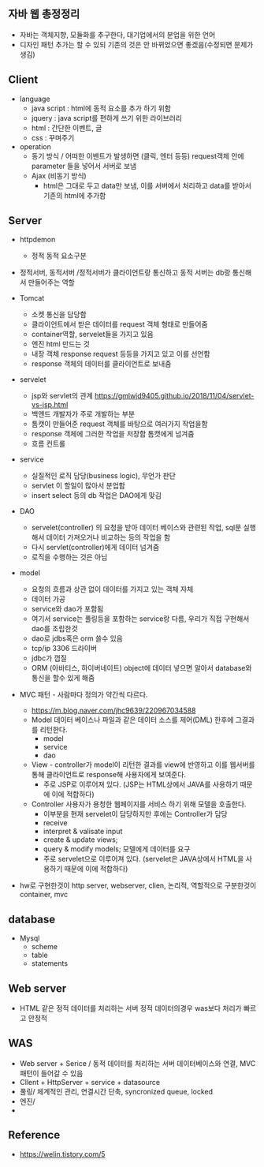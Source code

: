 ## 자바 웹 총정정리
- 자바는 객체지향, 모듈화를 추구한다, 대기업에서의 분업을 위한 언어 
- 디자인 패턴 추가는 할 수 있되 기존의 것은 안 바뀌었으면 좋겠음(수정되면 문제가 생김)
## Client
- language
  - java script : html에 동적 요소를 추가 하기 위함
  - jquery : java script를 편하게 쓰기 위한 라이브러리
  - html : 간단한 이벤트, 글
  - css : 꾸며주기
- operation
  - 동기 방식 / 어떠한 이벤트가 발생하면 (클릭, 엔터 등등) request객체 안에 parameter 들을 넣어서 서버로 보냄
  - Ajax (비동기 방식)
    - html은 그대로 두고 data만 보냄, 이를 서버에서 처리하고 data를 받아서 기존의 html에 추가함 
## Server
- httpdemon
  - 정적 동적 요소구분
- 정적서버, 동적서버 /정적서버가 클라이언트랑 통신하고 동적 서버는 db랑 통신해서 만들어주는 역할
- Tomcat 
  - 소켓 통신을 담당함
  - 클라이언트에서 받은 데이터를 request 객체 형태로 만들어줌
  - container역할, servelet들을 가지고 있음
  - 엔진 html 만드는 것 
  - 내장 객체 response request 등등을 가지고 있고 이를 선언함
  - response 객체의 데이터를 클라이언트로 보내줌 
- servelet
  - jsp와 servlet의 관계 https://gmlwjd9405.github.io/2018/11/04/servlet-vs-jsp.html
  - 백앤드 개발자가 주로 개발하는 부분
  - 톰캣이 만들어준 request 객체를 바탕으로 여러가지 작업을함
  - response 객체에 그러한 작업을 저장함 톰캣에게 넘겨줌
  - 흐름 컨트롤 
- service
  - 실질적인 로직 담당(business logic), 무언가 판단
  - servlet 이 할일이 많아서 분업함
  - insert select 등의 db 작업은 DAO에게 맞김 
- DAO 
  - servelet(controller) 의 요청을 받아 데이터 베이스와 관련된 작업, sql문 실행해서 데이터 가져오거나 비교하는 등의 작업을 함
  - 다시 servlet(controller)에게 데이터 넘겨줌
  - 로직을 수행하는 것은 아님 
- model 
  - 요청의 흐름과 상관 없이 데이터를 가지고 있는 객체 자체
  - 데이터 가공
  - service와 dao가 포함됨
  - 여기서 service는 풀링등을 포함하는 service랑 다름, 우리가 직접 구현해서 dao를 조립한것
  - dao로 jdbs혹은 orm 쓸수 있음 
  - tcp/ip 3306 드라이버
  - jdbc가 껍질
  - ORM (아바티스, 하이버네이트) object에 데이터 넣으면 알아서  database와 통신을 할수 있게 해줌 

- MVC 패턴 - 사람마다 정의가 약간씩 다르다. 
  - https://m.blog.naver.com/jhc9639/220967034588
  - Model 데이터 베이스나 파일과 같은 데이터 소스를 제어(DML) 한후에 그결과를 리턴한다.
    - model
    - service
    - dao
  - View - controller가 model이 리턴한 결과를 view에 반영하고 이를 웹서버를 통해 클라이언트로 response해 사용자에게 보여준다.
    - 주로 JSP로 이루어져 있다. (JSP는 HTML상에서 JAVA를 사용하기 때문에 이에 적합하다)
  - Controller 사용자가 용청한 웹페이지를 서비스 하기 위해 모델을 호출한다.
    - 이부분을 현재 servelet이 담당하지만 후에는 Controller가 담당
    - receive
    - interpret & valisate input
    - create & update views;
    - query & modify models; 모델에게 데이터를 요구
    - 주로 servelet으로 이루어져 있다. (servelet은 JAVA상에서 HTML을 사용하기 때문에 이에 적합하다)
- hw로 구현한것이 http server, webserver, clien, 논리적, 역할적으로 구분한것이 container, mvc
## database
- Mysql
  - scheme
  - table
  - statements
## Web server
- HTML 같은 정적 데이터를 처리하는 서버 정적 데이터의경우 was보다 처리가 빠르고 안정적
## WAS
- Web server + Serice / 동적 데이터를 처리하는 서버 데이터베이스와 연결, MVC패턴이 들어갈 수 있음
- Cllent + HttpServer + service + datasource
- 풀링/ 체계적인 관리, 연결시간 단축, syncronized queue, locked
- 엔진/
- 
## Reference
- https://welin.tistory.com/5
